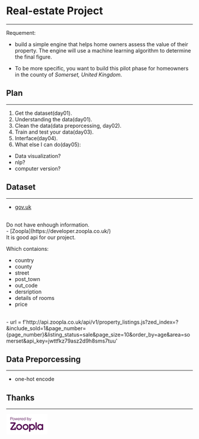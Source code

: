 # Real-estate Project
---
Requement:

- build a simple engine that helps home owners assess the value of their property. The engine will use a machine learning algorithm to determine the final figure.

- To be more specific, you want to build this pilot phase for homeowners in the county of *Somerset, United Kingdom*.
## Plan
---
1. Get the dataset(day01).
2. Understanding the data(day01).
3. Clean the data(data preporcessing, day02).
4. Train and test your data(day03).
5. Interface(day04).
6. What else I can do(day05):
- Data visualization?
- nlp?
- computer version?

## Dataset
---
- [gov.uk](https://www.gov.uk/government/statistical-data-sets/price-paid-data-downloads)
<br />
Do not have enhough information.
<br />
- [Zoopla](https://developer.zoopla.co.uk/)
<br />
It is good api for our project.
<br />

Which contaions:
<br />
- country
- county
- street
- post_town
- out_code
- dersription
- details of rooms
- price

<br />
- url = f'http://api.zoopla.co.uk/api/v1/property_listings.js?zed_index=?&include_sold=1&page_number={page_number}&listing_status=sale&page_size=10&order_by=age&area=somerset&api_key=jwttfkz79asz2d9h8sms7tuu'



## Data Preporcessing
---
- one-hot encode

## Thanks
---
![image](powered-by-zoopla.png)
